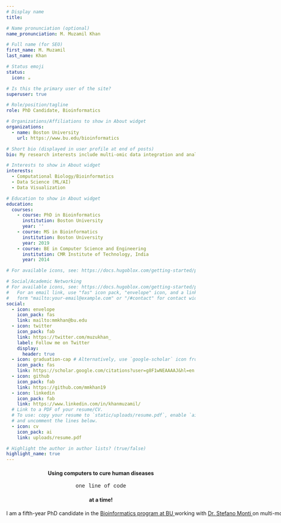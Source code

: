 ```yaml
---
# Display name
title: 

# Name pronunciation (optional)
name_pronunciation: M. Muzamil Khan

# Full name (for SEO)
first_name: M. Muzamil 
last_name: Khan

# Status emoji
status:
  icon: ☕️

# Is this the primary user of the site?
superuser: true

# Role/position/tagline
role: PhD Candidate, Bioinformatics

# Organizations/Affiliations to show in About widget
organizations:
  - name: Boston University
    url: https://www.bu.edu/bioinformatics

# Short bio (displayed in user profile at end of posts)
bio: My research interests include multi-omic data integration and analysis of disease data.

# Interests to show in About widget
interests:
  - Computational Biology/Bioinformatics
  - Data Science (ML/AI)
  - Data Visualization

# Education to show in About widget
education:
  courses:
    - course: PhD in Bioinformatics
      institution: Boston University
      year: ''
    - course: MS in Bioinformatics
      institution: Boston University
      year: 2019
    - course: BE in Computer Science and Engineering
      institution: CMR Institute of Technology, India
      year: 2014

# For available icons, see: https://docs.hugoblox.com/getting-started/page-builder/#icons

# Social/Academic Networking
# For available icons, see: https://docs.hugoblox.com/getting-started/page-builder/#icons
#   For an email link, use "fas" icon pack, "envelope" icon, and a link in the
#   form "mailto:your-email@example.com" or "/#contact" for contact widget.
social:
  - icon: envelope
    icon_pack: fas
    link: mailto:mmkhan@bu.edu
  - icon: twitter
    icon_pack: fab
    link: https://twitter.com/muzukhan_
    label: Follow me on Twitter
    display:
      header: true
  - icon: graduation-cap # Alternatively, use `google-scholar` icon from `ai` icon pack
    icon_pack: fas
    link: https://scholar.google.com/citations?user=g8F1wNEAAAAJ&hl=en
  - icon: github
    icon_pack: fab
    link: https://github.com/mmkhan19
  - icon: linkedin
    icon_pack: fab
    link: https://www.linkedin.com/in/khanmuzamil/
  # Link to a PDF of your resume/CV.
  # To use: copy your resume to `static/uploads/resume.pdf`, enable `ai` icons in `params.yaml`,
  # and uncomment the lines below.
  - icon: cv
    icon_pack: ai
    link: uploads/resume.pdf

# Highlight the author in author lists? (true/false)
highlight_name: true
---
```

<center><h4>Using computers to cure human diseases </h4><p style="font-family:courier;">one line of code</p><nobr><h4>at a time!</h4></center>
I am a fifth-year PhD candidate in the <a href = "https://www.bu.edu/bioinformatics"> Bioinformatics program at BU </a> working with <a href = "https://www.bumc.bu.edu/compbiomed/labs/monti/"> Dr. Stefano Monti </a> on multi-modal data analysis and integration using various 'omics' data in the context of oncology specifically oral and lung malignancies. My projects include (i) characterization of oral pre-malignant lesions (PML) with total transcriptomics sequencing (host+microbial), 
(ii) drug treatment to murine oral tumors with single-cell profiling, and (iii) gene editing in murine lung tumors. I also enjoy developing toolkits for quick and easy downstream analysis.
{style="text-align: justify;"}
